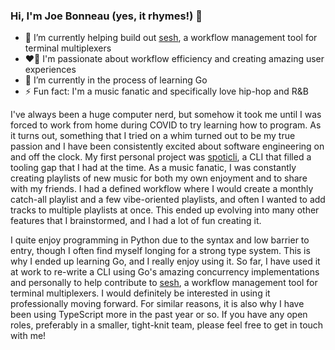 ### Hi, I'm Joe Bonneau (yes, it rhymes!) 👋

- 🔭 I’m currently helping build out [sesh](https://github.com/joshmedeski/sesh), a workflow management tool for terminal multiplexers
- ❤️‍🔥 I'm passionate about workflow efficiency and creating amazing user experiences
- 🌱 I’m currently in the process of learning Go
- ⚡ Fun fact: I'm a music fanatic and specifically love hip-hop and R&B 

I've always been a huge computer nerd, but somehow it took me until I was forced to work from home during COVID to try learning how to program. As it turns out, something that I tried on a whim turned out to be my true passion and I have been consistently excited about software engineering on and off the clock. My first personal project was [spoticli](https://github.com/joebonneau/spoticli), a CLI that filled a tooling gap that I had at the time. As a music fanatic, I was constantly creating playlists of new music for both my own enjoyment and to share with my friends. I had a defined workflow where I would create a monthly catch-all playlist and a few vibe-oriented playlists, and often I wanted to add tracks to multiple playlists at once. This ended up evolving into many other features that I brainstormed, and I had a lot of fun creating it.

I quite enjoy programming in Python due to the syntax and low barrier to entry, though I often find myself longing for a strong type system. This is why I ended up learning Go, and I really enjoy using it.  So far, I have used it at work to re-write a CLI using Go's amazing concurrency implementations and personally to help contribute to [sesh](https://github.com/joshmedeski/sesh), a workflow management tool for terminal multiplexers. I would definitely be interested in using it professionally moving forward. For similar reasons, it is also why I have been using TypeScript more in the past year or so. If you have any open roles, preferably in a smaller, tight-knit team, please feel free to get in touch with me!
